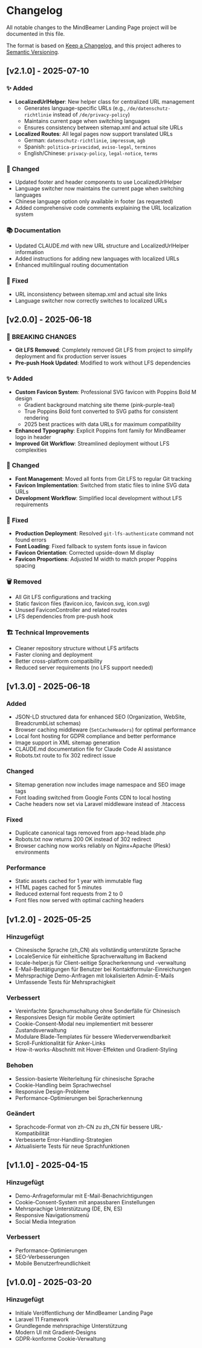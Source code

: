 # Changelog

All notable changes to the MindBeamer Landing Page project will be documented in this file.

The format is based on [Keep a Changelog](https://keepachangelog.com/en/1.0.0/),
and this project adheres to [Semantic Versioning](https://semver.org/spec/v2.0.0.html).

## [v2.1.0] - 2025-07-10

### ✨ **Added**
- **LocalizedUrlHelper**: New helper class for centralized URL management
  - Generates language-specific URLs (e.g., `/de/datenschutz-richtlinie` instead of `/de/privacy-policy`)
  - Maintains current page when switching languages
  - Ensures consistency between sitemap.xml and actual site URLs
- **Localized Routes**: All legal pages now support translated URLs
  - German: `datenschutz-richtlinie`, `impressum`, `agb`
  - Spanish: `politica-privacidad`, `aviso-legal`, `terminos`
  - English/Chinese: `privacy-policy`, `legal-notice`, `terms`

### 🔧 **Changed**
- Updated footer and header components to use LocalizedUrlHelper
- Language switcher now maintains the current page when switching languages
- Chinese language option only available in footer (as requested)
- Added comprehensive code comments explaining the URL localization system

### 📚 **Documentation**
- Updated CLAUDE.md with new URL structure and LocalizedUrlHelper information
- Added instructions for adding new languages with localized URLs
- Enhanced multilingual routing documentation

### 🐛 **Fixed**
- URL inconsistency between sitemap.xml and actual site links
- Language switcher now correctly switches to localized URLs

## [v2.0.0] - 2025-06-18

### 🔄 **BREAKING CHANGES**
- **Git LFS Removed**: Completely removed Git LFS from project to simplify deployment and fix production server issues
- **Pre-push Hook Updated**: Modified to work without LFS dependencies

### ✨ **Added**
- **Custom Favicon System**: Professional SVG favicon with Poppins Bold M design
  - Gradient background matching site theme (pink-purple-teal)
  - True Poppins Bold font converted to SVG paths for consistent rendering
  - 2025 best practices with data URLs for maximum compatibility
- **Enhanced Typography**: Explicit Poppins font family for MindBeamer logo in header
- **Improved Git Workflow**: Streamlined deployment without LFS complexities

### 🔧 **Changed**
- **Font Management**: Moved all fonts from Git LFS to regular Git tracking
- **Favicon Implementation**: Switched from static files to inline SVG data URLs
- **Development Workflow**: Simplified local development without LFS requirements

### 🐛 **Fixed**
- **Production Deployment**: Resolved `git-lfs-authenticate` command not found errors
- **Font Loading**: Fixed fallback to system fonts issue in favicon
- **Favicon Orientation**: Corrected upside-down M display
- **Favicon Proportions**: Adjusted M width to match proper Poppins spacing

### 🗑️ **Removed**
- All Git LFS configurations and tracking
- Static favicon files (favicon.ico, favicon.svg, icon.svg)
- Unused FaviconController and related routes
- LFS dependencies from pre-push hook

### 🏗️ **Technical Improvements**
- Cleaner repository structure without LFS artifacts
- Faster cloning and deployment
- Better cross-platform compatibility
- Reduced server requirements (no LFS support needed)

## [v1.3.0] - 2025-06-18

### Added
- JSON-LD structured data for enhanced SEO (Organization, WebSite, BreadcrumbList schemas)
- Browser caching middleware (`SetCacheHeaders`) for optimal performance
- Local font hosting for GDPR compliance and better performance
- Image support in XML sitemap generation
- CLAUDE.md documentation file for Claude Code AI assistance
- Robots.txt route to fix 302 redirect issue

### Changed
- Sitemap generation now includes image namespace and SEO image tags
- Font loading switched from Google Fonts CDN to local hosting
- Cache headers now set via Laravel middleware instead of .htaccess

### Fixed
- Duplicate canonical tags removed from app-head.blade.php
- Robots.txt now returns 200 OK instead of 302 redirect
- Browser caching now works reliably on Nginx+Apache (Plesk) environments

### Performance
- Static assets cached for 1 year with immutable flag
- HTML pages cached for 5 minutes
- Reduced external font requests from 2 to 0
- Font files now served with optimal caching headers

## [v1.2.0] - 2025-05-25

### Hinzugefügt
- Chinesische Sprache (zh_CN) als vollständig unterstützte Sprache
- LocaleService für einheitliche Sprachverwaltung im Backend
- locale-helper.js für Client-seitige Spracherkennung und -verwaltung
- E-Mail-Bestätigungen für Benutzer bei Kontaktformular-Einreichungen
- Mehrsprachige Demo-Anfragen mit lokalisierten Admin-E-Mails
- Umfassende Tests für Mehrsprachigkeit

### Verbessert
- Vereinfachte Sprachumschaltung ohne Sonderfälle für Chinesisch
- Responsives Design für mobile Geräte optimiert
- Cookie-Consent-Modal neu implementiert mit besserer Zustandsverwaltung
- Modulare Blade-Templates für bessere Wiederverwendbarkeit
- Scroll-Funktionalität für Anker-Links
- How-it-works-Abschnitt mit Hover-Effekten und Gradient-Styling

### Behoben
- Session-basierte Weiterleitung für chinesische Sprache
- Cookie-Handling beim Sprachwechsel
- Responsive Design-Probleme
- Performance-Optimierungen bei Spracherkennung

### Geändert
- Sprachcode-Format von zh-CN zu zh_CN für bessere URL-Kompatibilität
- Verbesserte Error-Handling-Strategien
- Aktualisierte Tests für neue Sprachfunktionen

## [v1.1.0] - 2025-04-15

### Hinzugefügt
- Demo-Anfrageformular mit E-Mail-Benachrichtigungen
- Cookie-Consent-System mit anpassbaren Einstellungen
- Mehrsprachige Unterstützung (DE, EN, ES)
- Responsive Navigationsmenü
- Social Media Integration

### Verbessert
- Performance-Optimierungen
- SEO-Verbesserungen
- Mobile Benutzerfreundlichkeit

## [v1.0.0] - 2025-03-20

### Hinzugefügt
- Initiale Veröffentlichung der MindBeamer Landing Page
- Laravel 11 Framework
- Grundlegende mehrsprachige Unterstützung
- Modern UI mit Gradient-Designs
- GDPR-konforme Cookie-Verwaltung